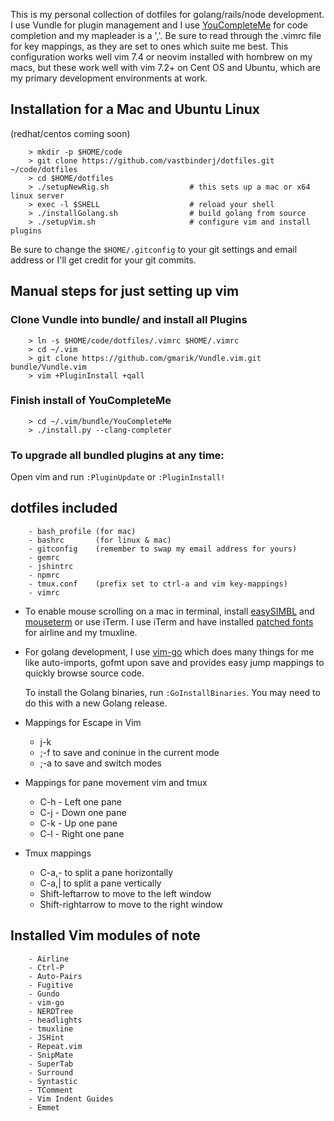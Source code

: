 This is my personal collection of dotfiles for golang/rails/node development.  I use Vundle for plugin management and I use [YouCompleteMe](https://github.com/Valloric/YouCompleteMe) for code completion and my mapleader is a ','.  Be sure to read through the .vimrc file for key mappings, as they are set to ones which suite me best. This configuration works well vim 7.4 or neovim installed with hombrew on my macs, but these work well with vim 7.2+ on Cent OS and Ubuntu, which are my primary development environments at work.

## Installation for a Mac and Ubuntu Linux
(redhat/centos coming soon)

        > mkdir -p $HOME/code
        > git clone https://github.com/vastbinderj/dotfiles.git ~/code/dotfiles
        > cd $HOME/dotfiles
        > ./setupNewRig.sh                  # this sets up a mac or x64 linux server
        > exec -l $SHELL                    # reload your shell
        > ./installGolang.sh                # build golang from source
        > ./setupVim.sh                     # configure vim and install plugins


Be sure to change the `$HOME/.gitconfig` to your git settings and email address or I'll get credit for your git commits.

## Manual steps for just setting up vim

### Clone Vundle into bundle/ and install all Plugins

        > ln -s $HOME/code/dotfiles/.vimrc $HOME/.vimrc
        > cd ~/.vim
        > git clone https://github.com/gmarik/Vundle.vim.git bundle/Vundle.vim
        > vim +PluginInstall +qall

###    Finish install of YouCompleteMe

        > cd ~/.vim/bundle/YouCompleteMe
        > ./install.py --clang-completer

### To upgrade all bundled plugins at any time:

Open vim and run `:PluginUpdate` or `:PluginInstall!`

## dotfiles included

        - bash_profile (for mac)
        - bashrc       (for linux & mac)
        - gitconfig    (remember to swap my email address for yours)
        - gemrc
        - jshintrc
        - npmrc
        - tmux.conf    (prefix set to ctrl-a and vim key-mappings)
        - vimrc


* To enable mouse scrolling on a mac in terminal, install [easySIMBL](https://github.com/norio-nomura/EasySIMBL) and [mouseterm](https://bitheap.org/mouseterm/) or use iTerm.  I use iTerm and have installed [patched fonts](https://github.com/Lokaltog/powerline-fonts) for airline and my tmuxline.

* For golang development, I use [vim-go](https://github.com/fatih/vim-go) which does many things for me like auto-imports, gofmt upon save and provides easy jump mappings to quickly browse source code.

    To install the Golang binaries, run `:GoInstallBinaries`. You may need to do this with a new Golang release.

* Mappings for Escape in Vim
  * j-k
  * ;-f to save and coninue in the current mode
  * ;-a to save and switch modes
* Mappings for pane movement vim and tmux
  * C-h - Left one pane
  * C-j - Down one pane
  * C-k - Up one pane
  * C-l - Right one pane
* Tmux mappings
  * C-a,- to split a pane horizontally
  * C-a,| to split a pane vertically
  * Shift-leftarrow to move to the left window
  * Shift-rightarrow to move to the right window

## Installed Vim modules of note

        - Airline
        - Ctrl-P
        - Auto-Pairs
        - Fugitive
        - Gundo
        - vim-go
        - NERDTree
        - headlights
        - tmuxline
        - JSHint
        - Repeat.vim
        - SnipMate
        - SuperTab
        - Surround
        - Syntastic
        - TComment
        - Vim Indent Guides
        - Emmet
